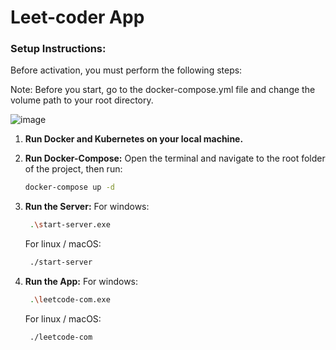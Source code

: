 # Leet-coder App

### Setup Instructions:

Before activation, you must perform the following steps:

Note: Before you start, go to the docker-compose.yml file and change the volume path to your root directory.

![image](https://github.com/miriprice1/leet-code/assets/118776409/dea7c3d2-9e2f-4bcd-8ffd-8684aee573c7)

1. **Run Docker and Kubernetes on your local machine.**

2. **Run Docker-Compose:**
   Open the terminal and navigate to the root folder of the project, then run:
   ```bash
   docker-compose up -d
   ```

3. **Run the Server:**
   For windows:
   ```bash
    .\start-server.exe
    ```
    For linux / macOS:
   ```bash
    ./start-server
    ```

4. **Run the App:**
   For windows:
   ```bash
    .\leetcode-com.exe
    ```
    For linux / macOS:
   ```bash
    ./leetcode-com
    ```

